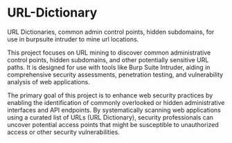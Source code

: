 # URL-Dictionary
URL Dictionaries, common admin control points, hidden subdomains, for use in burpsuite intruder to mine url locations.

This project focuses on URL mining to discover common administrative control points, hidden subdomains, and other potentially sensitive URL paths. It is designed for use with tools like Burp Suite Intruder, aiding in comprehensive security assessments, penetration testing, and vulnerability analysis of web applications.

The primary goal of this project is to enhance web security practices by enabling the identification of commonly overlooked or hidden administrative interfaces and API endpoints. By systematically scanning web applications using a curated list of URLs (URL Dictionary), security professionals can uncover potential access points that might be susceptible to unauthorized access or other security vulnerabilities.
